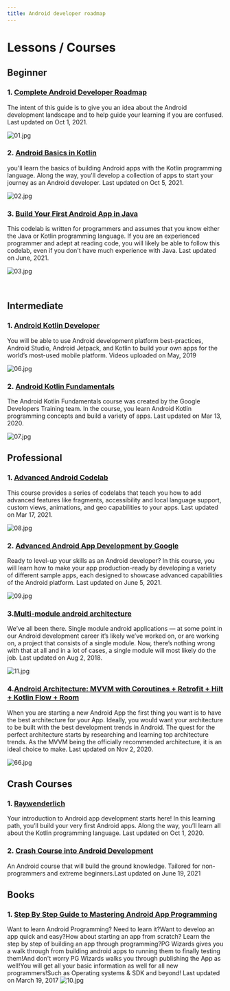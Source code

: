 ```yaml
---
title: Android developer roadmap
---
```


# Lessons / Courses

## Beginner

### 1. [Complete Android Developer Roadmap](https://roadmap.sh/android)

The intent of this guide is to give you an idea about the Android development landscape and to help guide your learning if you are confused. Last updated on Oct 1, 2021.

![01.jpg](https://roadmap.sh/roadmaps/android/roadmap.svg)

### 2. [Android Basics in Kotlin](https://developer.android.com/courses/android-basics-kotlin/course)

you'll learn the basics of building Android apps with the Kotlin programming language. Along the way, you'll develop a collection of apps to start your journey as an Android developer. Last updated on Oct 5, 2021.

![02.jpg](https://developer.android.com/images/hero-assets/android-basics-kotlin.svg)

### 3. [Build Your First Android App in Java](https://developer.android.com/codelabs/build-your-first-android-app#0)

This codelab is written for programmers and assumes that you know either the Java or Kotlin programming language. If you are an experienced programmer and adept at reading code, you will likely be able to follow this codelab, even if you don't have much experience with Java. Last updated on June, 2021.

![03.jpg](https://developer.android.com/codelabs/build-your-first-android-app/img/6cba94311109e72f.png)

<br />

## Intermediate

### 1. [Android Kotlin Developer](https://www.udacity.com/course/android-kotlin-developer-nanodegree--nd940)

You will be able to use Android development platform best-practices, Android Studio, Android Jetpack, and Kotlin to build your own apps for the world’s most-used mobile platform. Videos uploaded on May, 2019

![06.jpg](http://blog.ippon.fr/content/images/2017/12/kotlin.png)

### 2. [Android Kotlin Fundamentals](https://developer.android.com/courses/kotlin-android-fundamentals/overview)

The Android Kotlin Fundamentals course was created by the Google Developers Training team. In the course, you learn Android Kotlin programming concepts and build a variety of apps. Last updated on Mar 13, 2020.

![07.jpg](https://developer.android.com/courses/images/android-advanced-topics.svg)

## Professional

### 1. [Advanced Android Codelab](https://developer.android.com/codelabs/advanced-android-training-welcome#0)

This course provides a series of codelabs that teach you how to add advanced features like fragments, accessibility and local language support, custom views, animations, and geo capabilities to your apps. Last updated on Mar 17, 2021.

![08.jpg](https://developer.android.com/courses/images/android-for-developers.svg)

### 2. [Advanced Android App Development by Google](https://www.udacity.com/course/advanced-android-app-development--ud855)

Ready to level-up your skills as an Android developer? In this course, you will learn how to make your app production-ready by developing a variety of different sample apps, each designed to showcase advanced capabilities of the Android platform. Last updated on June 5, 2021.

![09.jpg](https://www.udacity.com/www-proxy/contentful/assets/2y9b3o528xhq/690CZVxa9mmmuErWmVffFB/f65cc4ec6d8772a47e79bf6ca1e38a6c/SEO-Image__2___1_.jpg)

### 3.[Multi-module android architecture](https://medium.com/google-developer-experts/modularizing-android-applications-9e2d18f244a0)
We’ve all been there. Single module android applications — at some point in our Android development career it’s likely we’ve worked on, or are working on, a project that consists of a single module. Now, there’s nothing wrong with that at all and in a lot of cases, a single module will most likely do the job. Last updated on Aug 2, 2018.

![11.jpg](https://miro.medium.com/max/819/1*AVWHlhxLsOqWVXkaofzBRA.png)

### 4.[Android Architecture: MVVM with Coroutines + Retrofit + Hilt + Kotlin Flow + Room](https://narendrasinhdodiya.medium.com/android-architecture-mvvm-with-coroutines-retrofit-hilt-kotlin-flow-room-48e67ca3b2c8)
When you are starting a new Android App the first thing you want is to have the best architecture for your App. Ideally, you would want your architecture to be built with the best development trends in Android.
The quest for the perfect architecture starts by researching and learning top architecture trends. As the MVVM being the officially recommended architecture, it is an ideal choice to make. Last updated on Nov 2, 2020.

![66.jpg](https://miro.medium.com/max/819/1*AVWHlhxLsOqWVXkaofzBRA.png)

## Crash Courses

### 1. [Raywenderlich](https://www.raywenderlich.com/android/paths/learn)
Your introduction to Android app development starts here! In this learning path, you’ll build your very first Android apps. Along the way, you’ll learn all about the Kotlin programming language.  Last updated on Oct 1, 2020.

### 2. [Crash Course into Android Development](https://www.udemy.com/course/android-course-for-extreme-beginners/)
An Android course that will build the ground knowledge. Tailored for non-programmers and extreme beginners.Last updated on June 19, 2021

## Books

### 1. [Step By Step Guide to Mastering Android App Programming](https://www.amazon.com/Android-Crash-Course-Mastering-Programming/dp/1544801351)
Want to learn Android Programming? Need to learn it?Want to develop an app quick and easy?How about starting an app from scratch? Learn the step by step of building an app through programming?PG Wizards gives you a walk through from building android apps to running them to finally testing them!And don't worry PG Wizards walks you through publishing the App as well!You will get all your basic information as well for all new programmers!Such as Operating systems & SDK and beyond! Last updated on March 19, 2017
![10.jpg](https://images-na.ssl-images-amazon.com/images/I/41W6gK-zaZL._SX331_BO1,204,203,200_.jpg)

<br />
<br />
<br />

